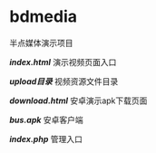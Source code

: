 bdmedia
=======

半点媒体演示项目

***index.html***
演示视频页面入口

***upload目录***
视频资源文件目录

***download.html***
安卓演示apk下载页面

***bus.apk***
安卓客户端

***index.php***
管理入口

